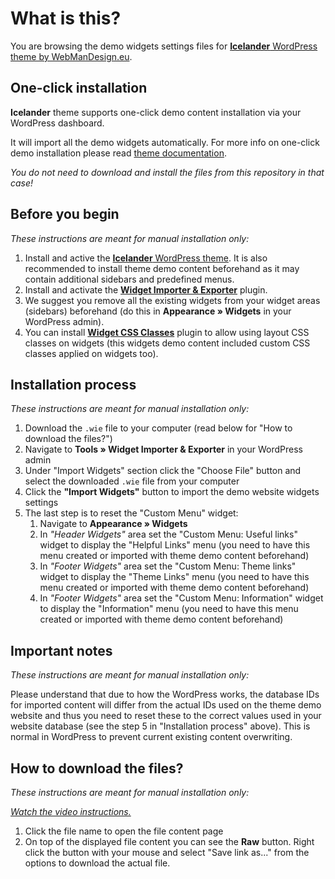 # What is this?

You are browsing the demo widgets settings files for [**Icelander** WordPress theme by WebManDesign.eu](https://www.webmandesign.eu/portfolio/icelander-wordpress-theme/).


## One-click installation

**Icelander** theme supports one-click demo content installation via your WordPress dashboard.

It will import all the demo widgets automatically. For more info on one-click demo installation please read [theme documentation](https://www.webmandesign.eu/manual/icelander/#demo-content).

*You do not need to download and install the files from this repository in that case!*


## Before you begin

*These instructions are meant for manual installation only:*

1. Install and active the [**Icelander** WordPress theme](https://www.webmandesign.eu/portfolio/icelander-wordpress-theme/). It is also recommended to install theme demo content beforehand as it may contain additional sidebars and predefined menus.
2. Install and activate the [**Widget Importer &amp; Exporter**](https://wordpress.org/plugins/widget-importer-exporter/) plugin.
3. We suggest you remove all the existing widgets from your widget areas (sidebars) beforehand (do this in **Appearance &raquo; Widgets** in your WordPress admin).
4. You can install [**Widget CSS Classes**](https://wordpress.org/plugins/widget-css-classes/) plugin to allow using layout CSS classes on widgets (this widgets demo content included custom CSS classes applied on widgets too).


## Installation process

*These instructions are meant for manual installation only:*

1. Download the `.wie` file to your computer (read below for "How to download the files?")
2. Navigate to **Tools &raquo; Widget Importer & Exporter** in your WordPress admin
3. Under "Import Widgets" section click the "Choose File" button and select the downloaded `.wie` file from your computer
4. Click the **"Import Widgets"** button to import the demo website widgets settings
5. The last step is to reset the "Custom Menu" widget:  
    1. Navigate to **Appearance &raquo; Widgets**
    2. In *"Header Widgets"* area set the "Custom Menu: Useful links" widget to display the "Helpful Links" menu (you need to have this menu created or imported with theme demo content beforehand)
    3. In *"Footer Widgets"* area set the "Custom Menu: Theme links" widget to display the "Theme Links" menu (you need to have this menu created or imported with theme demo content beforehand)
    4. In *"Footer Widgets"* area set the "Custom Menu: Information" widget to display the "Information" menu (you need to have this menu created or imported with theme demo content beforehand)


## Important notes

*These instructions are meant for manual installation only:*

Please understand that due to how the WordPress works, the database IDs for imported content will differ from the actual IDs used on the theme demo website and thus you need to reset these to the correct values used in your website database (see the step 5 in "Installation process" above). This is normal in WordPress to prevent current existing content overwriting.


## How to download the files?

*These instructions are meant for manual installation only:*

*[Watch the video instructions.](https://vimeo.com/170576209)*

1. Click the file name to open the file content page
2. On top of the displayed file content you can see the **Raw** button. Right click the button with your mouse and select "Save link as..." from the options to download the actual file.